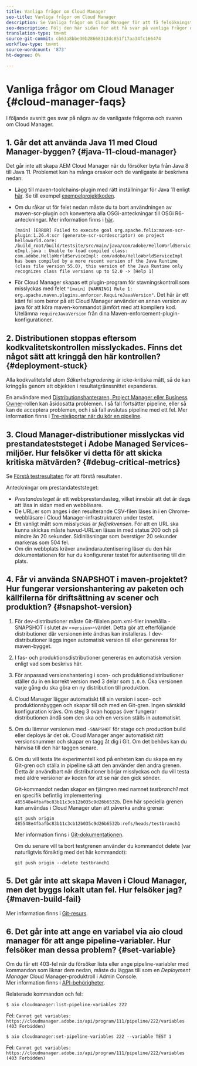 ```yaml
---
title: Vanliga frågor om Cloud Manager
seo-title: Vanliga frågor om Cloud Manager
description: Se Vanliga frågor om Cloud Manager för att få felsökningstips
seo-description: Följ den här sidan för att få svar på vanliga frågor om Cloud Manager
translation-type: tm+mt
source-git-commit: cb63a8bbe30b28668313dc851f17aa34fc166474
workflow-type: tm+mt
source-wordcount: '873'
ht-degree: 0%

---
```



# Vanliga frågor om Cloud Manager {#cloud-manager-faqs}

I följande avsnitt ges svar på några av de vanligaste frågorna och svaren om Cloud Manager.

## 1. Går det att använda Java 11 med Cloud Manager-byggen? {#java-11-cloud-manager}

Det går inte att skapa AEM Cloud Manager när du försöker byta från Java 8 till Java 11. Problemet kan ha många orsaker och de vanligaste är beskrivna nedan:

* Lägg till maven-toolchains-plugin med rätt inställningar för Java 11 enligt [här](https://experienceleague.adobe.com/docs/experience-manager-cloud-manager/using/getting-started/create-application-project/using-the-wizard.html?lang=en#getting-started).  Se till exempel [exempelprojektkoden](https://github.com/adobe/aem-guides-wknd/commit/6cb5238cb6b932735dcf91b21b0d835ae3a7fe75).

* Om du råkar ut för felet nedan måste du ta bort användningen av maven-scr-plugin och konvertera alla OSGi-anteckningar till OSGi R6-anteckningar. Mer information finns i [här](https://cqdump.wordpress.com/2019/01/03/from-scr-annotations-to-osgi-annotations/).

   `[main] [ERROR] Failed to execute goal org.apache.felix:maven-scr-plugin:1.26.4:scr (generate-scr-scrdescriptor) on project helloworld.core: /build_root/build/testsite/src/main/java/com/adobe/HelloWorldServiceImpl.java : Unable to load compiled class: com.adobe.HelloWorldServiceImpl: com/adobe/HelloWorldServiceImpl has been compiled by a more recent version of the Java Runtime (class file version 55.0), this version of the Java Runtime only recognizes class file versions up to 52.0 -> [Help 1]`

* För Cloud Manager skapas ett plugin-program för stavningskontroll som misslyckas med felet `"[main] [WARNING] Rule 1: org.apache.maven.plugins.enforcer.RequireJavaVersion"`. Det här är ett känt fel som beror på att Cloud Manager använder en annan version av java för att köra maven-kommandot jämfört med att kompilera kod. Utelämna `requireJavaVersion` från dina Maven-enforcement-plugin-konfigurationer.

## 2. Distributionen stoppas eftersom kodkvalitetskontrollen misslyckades. Finns det något sätt att kringgå den här kontrollen? {#deployment-stuck}

Alla kodkvalitetsfel utom *Säkerhetsgradering* är icke-kritiska mått, så de kan kringgås genom att objekten i resultatgränssnittet expanderas.

En användare med [Distributionshanteraren, Project Manager eller Business Owner](https://experienceleague.adobe.com/docs/experience-manager-cloud-manager/using/requirements/setting-up-users-and-roles.html?lang=en#requirements)-rollen kan åsidosätta problemen. I så fall fortsätter pipeline, eller så kan de acceptera problemen, och i så fall avslutas pipeline med ett fel.  Mer information finns i [Tre-nivåportar när du kör en pipeline](https://experienceleague.adobe.com/docs/experience-manager-cloud-manager/using/how-to-use/understand-your-test-results.html?lang=en#how-to-use).

## 3. Cloud Manager-distributioner misslyckas vid prestandateststeget i Adobe Managed Services-miljöer. Hur felsöker vi detta för att skicka kritiska mätvärden? {#debug-critical-metrics}

Se [Förstå testresultaten](https://experienceleague.adobe.com/docs/experience-manager-cloud-manager/using/how-to-use/understand-your-test-results.html?lang=en#how-to-use) för att förstå resultaten.

Anteckningar om prestandateststeget:

* *Prestandasteget* är ett webbprestandasteg, vilket innebär att det är dags att läsa in sidan med en webbläsare.
* De URL:er som anges i den resulterande CSV-filen läses in i en Chrome-webbläsare i Cloud Manager-infrastrukturen under testet.
* Ett vanligt mått som misslyckas är *felfrekvensen*. För att en URL ska kunna skickas måste huvud-URL:en läsas in med status 200 och på mindre än 20 sekunder. Sidinläsningar som överstiger 20 sekunder markeras som 504 fel.
* Om din webbplats kräver användarautentisering läser du den här dokumentationen för hur du konfigurerar testet för autentisering till din plats.

## 4. Får vi använda SNAPSHOT i maven-projektet? Hur fungerar versionshantering av paketen och källfilerna för driftsättning av scener och produktion? {#snapshot-version}

1. För dev-distributioner måste Git-filialen pom.xml-filer innehålla -SNAPSHOT i slutet av `<version>`-värdet. Detta gör att efterföljande distributioner där versionen inte ändras kan installeras. I dev-distributioner läggs ingen automatisk version till eller genereras för maven-bygget.

1. I fas- och produktionsdistributioner genereras en automatisk version enligt vad som beskrivs här.

1. För anpassad versionshantering i scen- och produktionsdistributioner ställer du in en korrekt version med 3 delar som `1.0.0`. Öka versionen varje gång du ska göra en ny distribution till produktion.

1. Cloud Manager lägger automatiskt till sin version i scen- och produktionsbyggen och skapar till och med en Git-gren. Ingen särskild konfiguration krävs. Om steg 3 ovan hoppas över fungerar distributionen ändå som den ska och en version ställs in automatiskt.

1. Om du lämnar versionen med `-SNAPSHOT` för stage och production build eller deploys är det ok. Cloud Manager anger automatiskt rätt versionsnummer och skapar en tagg åt dig i Git. Om det behövs kan du hänvisa till den här taggen senare.

1. Om du vill testa lite experimentell kod på enheten kan du skapa en ny Git-gren och ställa in pipeline så att den använder den andra grenen.  Detta är användbart när distributioner börjar misslyckas och du vill testa med äldre versioner av koden för att se när den gick sönder.

   Git-kommandot nedan skapar en fjärrgren med namnet *testbranch1* mot en specifik befintlig implementering `485548e4fbafbc83b11c3cb12b035c9d26b6532b`.  Den här speciella grenen kan användas i Cloud Manager utan att påverka andra grenar:

   `git push origin 485548e4fbafbc83b11c3cb12b035c9d26b6532b:refs/heads/testbranch1`

   Mer information finns i [Git-dokumentationen](https://git-scm.com/book/en/v2/Git-Internals-Git-References).

   Om du senare vill ta bort testgrenen använder du kommandot delete (var naturligtvis försiktig med det här kommandot):

   `git push origin --delete testbranch1`

## 5. Det går inte att skapa Maven i Cloud Manager, men det byggs lokalt utan fel. Hur felsöker jag? {#maven-build-fail}

Mer information finns i [Git-resurs](https://github.com/cqsupport/cloud-manager/blob/main/cm-build-step-fails.md).

## 6. Det går inte att ange en variabel via aio cloud manager för att ange pipeline-variabler. Hur felsöker man dessa problem? {#set-variable}

Om du får ett 403-fel när du försöker lista eller ange pipeline-variabler med kommandon som liknar dem nedan, måste du läggas till som en *Deployment Manager* Cloud Manager-produktroll i Admin Console.\
Mer information finns i [API-behörigheter](https://www.adobe.io/apis/experiencecloud/cloud-manager/docs.html#!AdobeDocs/cloudmanager-api-docs/master/permissions.md).

Relaterade kommandon och fel:

`$ aio cloudmanager:list-pipeline-variables 222`

Fel: `Cannot get variables: https://cloudmanager.adobe.io/api/program/111/pipeline/222/variables (403 Forbidden)`

`$ aio cloudmanager:set-pipeline-variables 222 --variable TEST 1`

Fel: `Cannot get variables: https://cloudmanager.adobe.io/api/program/111/pipeline/222/variables (403 Forbidden)`
